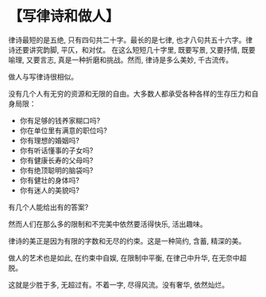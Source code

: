 # 【写律诗和做人】

律诗最短的是五绝, 只有四句共二十字。最长的是七律, 也才八句共五十六字。律诗还要讲究韵脚, 平仄，和对仗。
在这么短短几十字里, 既要写景, 又要抒情, 既要喻理, 又要言志, 真是一种折磨和挑战。然而, 律诗是多么美妙, 千古流传。

做人与写律诗很相似。

没有几个人有无穷的资源和无限的自由。大多数人都承受各种各样的生存压力和自身局限：
-	你有足够的钱养家糊口吗? 
-	你在单位里有满意的职位吗? 
-	你有理想的婚姻吗? 
-	你有听话懂事的子女吗? 
-	你有健康长寿的父母吗? 
-	你有绝顶聪明的脑袋吗? 
-	你有健壮的身体吗? 
-	你有迷人的美貌吗? 

有几个人能给出有的答案?

然而人们在那么多的限制和不完美中依然要活得快乐, 活出趣味。

律诗的美正是因为有限的字数和无尽的约束。这是一种简约, 含蓄, 精深的美。

做人的艺术也是如此, 在约束中自娱, 在限制中平衡, 在律己中升华, 在无奈中超脱。

这就是少胜于多, 无超过有。不着一字, 尽得风流。没有奢华, 依然灿烂。
